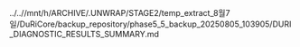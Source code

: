 ../..//mnt/h/ARCHIVE/.UNWRAP/STAGE2/temp_extract_8월7일/DuRiCore/backup_repository/phase5_5_backup_20250805_103905/DURI_DIAGNOSTIC_RESULTS_SUMMARY.md